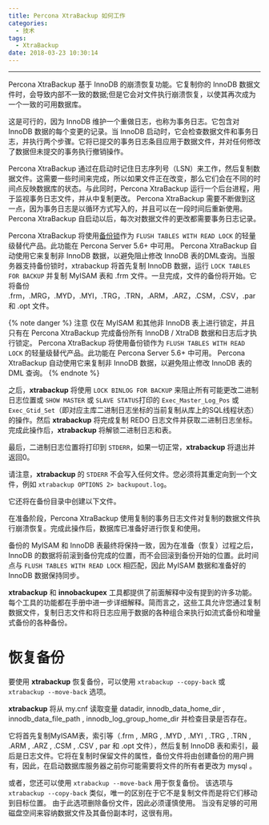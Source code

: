 ```yaml
---
title: Percona XtraBackup 如何工作
categories:
  - 技术
tags:
  - XtraBackup
date: 2018-03-23 10:30:14
---
```


---
Percona XtraBackup 基于 InnoDB 的崩溃恢复功能。它复制你的 InnoDB 数据文件时，会导致内部不一致的数据;但是它会对文件执行崩溃恢复，以使其再次成为一个一致的可用数据库。

这是可行的，因为 InnoDB 维护一个重做日志，也称为事务日志。它包含对 InnoDB 数据的每个变更的记录。当 InnoDB 启动时，它会检查数据文件和事务日志，并执行两个步骤。它将已提交的事务日志条目应用于数据文件，并对任何修改了数据但未提交的事务执行撤销操作。

Percona XtraBackup 通过在启动时记住日志序列号（LSN）来工作，然后复制数据文件。这需要一些时间来完成，所以如果文件正在改变，那么它们会在不同的时间点反映数据库的状态。与此同时，Percona XtraBackup 运行一个后台进程，用于监视事务日志文件，并从中复制更改。 Percona XtraBackup 需要不断做到这一点，因为事务日志是以循环方式写入的，并且可以在一段时间后重新使用。 Percona XtraBackup 自启动以后，每次对数据文件的更改都需要事务日志记录。

Percona XtraBackup 将使用[备份锁](https://www.percona.com/doc/percona-server/5.6/management/backup_locks.html)作为 `FLUSH TABLES WITH READ LOCK` 的轻量级替代产品。此功能在 Percona Server 5.6+ 中可用。 Percona XtraBackup 自动使用它来复制非 InnoDB 数据，以避免阻止修改 InnoDB 表的DML查询。当服务器支持备份锁时，xtrabackup 将首先复制 InnoDB 数据，运行 `LOCK TABLES FOR BACKUP` 并复制 MyISAM 表和 .frm 文件。一旦完成，文件的备份将开始。它将备份 .frm，.MRG，.MYD，.MYI，.TRG，.TRN，.ARM，.ARZ，.CSM，.CSV，.par 和 .opt 文件。
<!-- more -->

{% note danger %}
注意
仅在 MyISAM 和其他非 InnoDB 表上进行锁定，并且只有在 Percona XtraBackup 完成备份所有 InnoDB / XtraDB 数据和日志后才执行锁定。 Percona XtraBackup 将使用备份锁作为 `FLUSH TABLES WITH READ LOCK` 的轻量级替代产品。此功能在 Percona Server 5.6+ 中可用。 Percona XtraBackup 自动使用它来复制非 InnoDB 数据，以避免阻止修改 InnoDB 表的 DML 查询。
{% endnote %}

之后，**xtrabackup** 将使用 `LOCK BINLOG FOR BACKUP` 来阻止所有可能更改二进制日志位置或 `SHOW MASTER` 或 `SLAVE STATUS`打印的 `Exec_Master_Log_Pos` 或 `Exec_Gtid_Set`（即对应主库二进制日志坐标的当前复制从库上的SQL线程状态）的操作。然后 **xtrabackup** 将完成复制 REDO 日志文件并获取二进制日志坐标。完成此操作后，**xtrabackup** 将解锁二进制日志和表。

最后，二进制日志位置将打印到 `STDERR`，如果一切正常，**xtrabackup** 将退出并返回0。

请注意，**xtrabackup** 的 `STDERR` 不会写入任何文件。您必须将其重定向到一个文件，例如 `xtrabackup OPTIONS 2> backupout.log`。

它还将在备份目录中创建以下文件。

在准备阶段，Percona XtraBackup 使用复制的事务日志文件对复制的数据文件执行崩溃恢复。完成此操作后，数据库已准备好进行恢复和使用。

备份的 MyISAM 和 InnoDB 表最终将保持一致，因为在准备（恢复）过程之后，InnoDB 的数据将前滚到备份完成的位置，而不会回滚到备份开始的位置。此时间点与 `FLUSH TABLES WITH READ LOCK` 相匹配，因此 MyISAM 数据和准备好的 InnoDB 数据保持同步。

**xtrabackup** 和 **innobackupex** 工具都提供了前面解释中没有提到的许多功能。每个工具的功能都在手册中进一步详细解释。简而言之，这些工具允许您通过复制数据文件，复制日志文件和将日志应用于数据的各种组合来执行如流式备份和增量式备份的各种备份。

# 恢复备份

要使用 **xtrabackup** 恢复备份，可以使用 `xtrabackup --copy-back` 或 `xtrabackup --move-back` 选项。

**xtrabackup** 将从 my.cnf 读取变量 datadir, innodb_data_home_dir , innodb_data_file_path , innodb_log_group_home_dir 并检查目录是否存在。

它将首先复制MyISAM表，索引等（.frm , .MRG , .MYD , .MYI , .TRG , .TRN , .ARM , .ARZ , .CSM , .CSV , par 和 .opt 文件），然后复制 InnoDB 表和索引，最后是日志文件。它将在复制时保留文件的属性，备份文件将由创建备份的用户拥有，因此，在启动数据库服务器之前你可能需要将文件的所有者更改为 mysql 。

或者，您还可以使用 `xtrabackup --move-back` 用于恢复备份。 该选项与 `xtrabackup --copy-back` 类似，唯一的区别在于它不是复制文件而是将它们移动到目标位置。 由于此选项删除备份文件，因此必须谨慎使用。 当没有足够的可用磁盘空间来容纳数据文件及其备份副本时，这很有用。